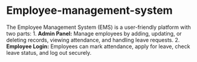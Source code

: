 # Employee-management-system
 The Employee Management System (EMS) is a user-friendly platform with two parts:    1. **Admin Panel:** Manage employees by adding, updating, or deleting records, viewing attendance, and handling leave requests.   2. **Employee Login:** Employees can mark attendance, apply for leave, check leave status, and log out securely.  
